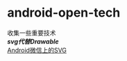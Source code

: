 # android-open-tech
收集一些重要技术
<br>***svg代替Drawable***
<br>[Android微信上的SVG](https://mp.weixin.qq.com/s?__biz=MzAwNDY1ODY2OQ==&mid=207863967&idx=1&sn=3d7b07d528f38e9f812e8df7df1e3322&scene=4&pass_ticket=ju78kdKHlS54rmyCsnYl0I90BsvhusA0qHyryj5uT9UqgjMG405GEwx1rT%2B0O6kF)
